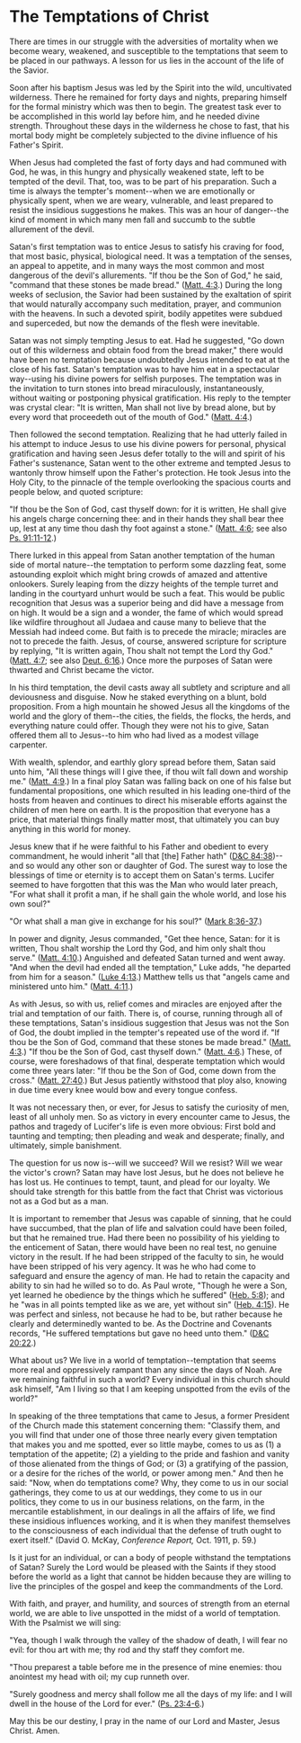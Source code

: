 # The Temptations of Christ

There are times in our struggle with the adversities of mortality when we
become weary, weakened, and susceptible to the temptations that seem to be
placed in our pathways. A lesson for us lies in the account of the life of the
Savior.

Soon after his baptism Jesus was led by the Spirit into the wild, uncultivated
wilderness. There he remained for forty days and nights, preparing himself for
the formal ministry which was then to begin. The greatest task ever to be
accomplished in this world lay before him, and he needed divine strength.
Throughout these days in the wilderness he chose to fast, that his mortal body
might be completely subjected to the divine influence of his Father's Spirit.

When Jesus had completed the fast of forty days and had communed with God, he
was, in this hungry and physically weakened state, left to be tempted of the
devil. That, too, was to be part of his preparation. Such a time is always the
tempter's moment--when we are emotionally or physically spent, when we are
weary, vulnerable, and least prepared to resist the insidious suggestions he
makes. This was an hour of danger--the kind of moment in which many men fall
and succumb to the subtle allurement of the devil.

Satan's first temptation was to entice Jesus to satisfy his craving for food,
that most basic, physical, biological need. It was a temptation of the senses,
an appeal to appetite, and in many ways the most common and most dangerous of
the devil's allurements. "If thou be the Son of God," he said, "command that
these stones be made bread." ([Matt.
4:3](https://www.lds.org/scriptures/nt/matt/4.3?lang=eng#2).) During the long
weeks of seclusion, the Savior had been sustained by the exaltation of spirit
that would naturally accompany such meditation, prayer, and communion with the
heavens. In such a devoted spirit, bodily appetites were subdued and
superceded, but now the demands of the flesh were inevitable.

Satan was not simply tempting Jesus to eat. Had he suggested, "Go down out of
this wilderness and obtain food from the bread maker," there would have been
no temptation because undoubtedly Jesus intended to eat at the close of his
fast. Satan's temptation was to have him eat in a spectacular way--using his
divine powers for selfish purposes. The temptation was in the invitation to
turn stones into bread miraculously, instantaneously, without waiting or
postponing physical gratification. His reply to the tempter was crystal clear:
"It is written, Man shall not live by bread alone, but by every word that
proceedeth out of the mouth of God." ([Matt.
4:4](https://www.lds.org/scriptures/nt/matt/4.4?lang=eng#3).)

Then followed the second temptation. Realizing that he had utterly failed in
his attempt to induce Jesus to use his divine powers for personal, physical
gratification and having seen Jesus defer totally to the will and spirit of
his Father's sustenance, Satan went to the other extreme and tempted Jesus to
wantonly throw himself upon the Father's protection. He took Jesus into the
Holy City, to the pinnacle of the temple overlooking the spacious courts and
people below, and quoted scripture:

"If thou be the Son of God, cast thyself down: for it is written, He shall
give his angels charge concerning thee: and in their hands they shall bear
thee up, lest at any time thou dash thy foot against a stone." ([Matt.
4:6](https://www.lds.org/scriptures/nt/matt/4.6?lang=eng#5); see also [Ps.
91:11-12](https://www.lds.org/scriptures/ot/ps/91.11-12?lang=eng#10).)

There lurked in this appeal from Satan another temptation of the human side of
mortal nature--the temptation to perform some dazzling feat, some astounding
exploit which might bring crowds of amazed and attentive onlookers. Surely
leaping from the dizzy heights of the temple turret and landing in the
courtyard unhurt would be such a feat. This would be public recognition that
Jesus was a superior being and did have a message from on high. It would be a
sign and a wonder, the fame of which would spread like wildfire throughout all
Judaea and cause many to believe that the Messiah had indeed come. But faith
is to precede the miracle; miracles are not to precede the faith. Jesus, of
course, answered scripture for scripture by replying, "It is written again,
Thou shalt not tempt the Lord thy God." ([Matt.
4:7](https://www.lds.org/scriptures/nt/matt/4.7?lang=eng#6); see also [Deut.
6:16](https://www.lds.org/scriptures/ot/deut/6.16?lang=eng#15).) Once more the
purposes of Satan were thwarted and Christ became the victor.

In his third temptation, the devil casts away all subtlety and scripture and
all deviousness and disguise. Now he staked everything on a blunt, bold
proposition. From a high mountain he showed Jesus all the kingdoms of the
world and the glory of them--the cities, the fields, the flocks, the herds,
and everything nature could offer. Though they were not his to give, Satan
offered them all to Jesus--to him who had lived as a modest village carpenter.

With wealth, splendor, and earthly glory spread before them, Satan said unto
him, "All these things will I give thee, if thou wilt fall down and worship
me." ([Matt. 4:9](https://www.lds.org/scriptures/nt/matt/4.9?lang=eng#8).) In
a final ploy Satan was falling back on one of his false but fundamental
propositions, one which resulted in his leading one-third of the hosts from
heaven and continues to direct his miserable efforts against the children of
men here on earth. It is the proposition that everyone has a price, that
material things finally matter most, that ultimately you can buy anything in
this world for money.

Jesus knew that if he were faithful to his Father and obedient to every
commandment, he would inherit "all that [the] Father hath" ([D&amp;C
84:38](https://www.lds.org/scriptures/dc-testament/dc/84.38?lang=eng#37))--and
so would any other son or daughter of God. The surest way to lose the
blessings of time or eternity is to accept them on Satan's terms. Lucifer
seemed to have forgotten that this was the Man who would later preach, "For
what shall it profit a man, if he shall gain the whole world, and lose his own
soul?"

"Or what shall a man give in exchange for his soul?" ([Mark
8:36-37](https://www.lds.org/scriptures/nt/mark/8.36-37?lang=eng#35).)

In power and dignity, Jesus commanded, "Get thee hence, Satan: for it is
written, Thou shalt worship the Lord thy God, and him only shalt thou serve."
([Matt. 4:10](https://www.lds.org/scriptures/nt/matt/4.10?lang=eng#9).)
Anguished and defeated Satan turned and went away. "And when the devil had
ended all the temptation," Luke adds, "he departed from him for a season."
([Luke 4:13](https://www.lds.org/scriptures/nt/luke/4.13?lang=eng#12).)
Matthew tells us that "angels came and ministered unto him." ([Matt.
4:11](https://www.lds.org/scriptures/nt/matt/4.11?lang=eng#10).)

As with Jesus, so with us, relief comes and miracles are enjoyed after the
trial and temptation of our faith. There is, of course, running through all of
these temptations, Satan's insidious suggestion that Jesus was not the Son of
God, the doubt implied in the tempter's repeated use of the word if. "If thou
be the Son of God, command that these stones be made bread." ([Matt.
4:3](https://www.lds.org/scriptures/nt/matt/4.3?lang=eng#2).) "If thou be the
Son of God, cast thyself down." ([Matt.
4:6](https://www.lds.org/scriptures/nt/matt/4.6?lang=eng#5).) These, of
course, were foreshadows of that final, desperate temptation which would come
three years later: "If thou be the Son of God, come down from the cross."
([Matt. 27:40](https://www.lds.org/scriptures/nt/matt/27.40?lang=eng#39).) But
Jesus patiently withstood that ploy also, knowing in due time every knee would
bow and every tongue confess.

It was not necessary then, or ever, for Jesus to satisfy the curiosity of men,
least of all unholy men. So as victory in every encounter came to Jesus, the
pathos and tragedy of Lucifer's life is even more obvious: First bold and
taunting and tempting; then pleading and weak and desperate; finally, and
ultimately, simple banishment.

The question for us now is--will we succeed? Will we resist? Will we wear the
victor's crown? Satan may have lost Jesus, but he does not believe he has lost
us. He continues to tempt, taunt, and plead for our loyalty. We should take
strength for this battle from the fact that Christ was victorious not as a God
but as a man.

It is important to remember that Jesus was capable of sinning, that he could
have succumbed, that the plan of life and salvation could have been foiled,
but that he remained true. Had there been no possibility of his yielding to
the enticement of Satan, there would have been no real test, no genuine
victory in the result. If he had been stripped of the faculty to sin, he would
have been stripped of his very agency. It was he who had come to safeguard and
ensure the agency of man. He had to retain the capacity and ability to sin had
he willed so to do. As Paul wrote, "Though he were a Son, yet learned he
obedience by the things which he suffered" ([Heb.
5:8](https://www.lds.org/scriptures/nt/heb/5.8?lang=eng#7)); and he "was in
all points tempted like as we are, yet without sin" ([Heb.
4:15](https://www.lds.org/scriptures/nt/heb/4.15?lang=eng#14)). He was perfect
and sinless, not because he had to be, but rather because he clearly and
determinedly wanted to be. As the Doctrine and Covenants records, "He suffered
temptations but gave no heed unto them." ([D&amp;C
20:22](https://www.lds.org/scriptures/dc-testament/dc/20.22?lang=eng#21).)

What about us? We live in a world of temptation--temptation that seems more
real and oppressively rampant than any since the days of Noah. Are we
remaining faithful in such a world? Every individual in this church should ask
himself, "Am I living so that I am keeping unspotted from the evils of the
world?"

In speaking of the three temptations that came to Jesus, a former President of
the Church made this statement concerning them: "Classify them, and you will
find that under one of those three nearly every given temptation that makes
you and me spotted, ever so little maybe, comes to us as (1) a temptation of
the appetite; (2) a yielding to the pride and fashion and vanity of those
alienated from the things of God; or (3) a gratifying of the passion, or a
desire for the riches of the world, or power among men." And then he said:
"Now, when do temptations come? Why, they come to us in our social gatherings,
they come to us at our weddings, they come to us in our politics, they come to
us in our business relations, on the farm, in the mercantile establishment, in
our dealings in all the affairs of life, we find these insidious influences
working, and it is when they manifest themselves to the consciousness of each
individual that the defense of truth ought to exert itself." (David O. McKay,
_Conference Report,_ Oct. 1911, p. 59.)

Is it just for an individual, or can a body of people withstand the
temptations of Satan? Surely the Lord would be pleased with the Saints if they
stood before the world as a light that cannot be hidden because they are
willing to live the principles of the gospel and keep the commandments of the
Lord.

With faith, and prayer, and humility, and sources of strength from an eternal
world, we are able to live unspotted in the midst of a world of temptation.
With the Psalmist we will sing:

"Yea, though I walk through the valley of the shadow of death, I will fear no
evil: for thou art with me; thy rod and thy staff they comfort me.

"Thou preparest a table before me in the presence of mine enemies: thou
anointest my head with oil; my cup runneth over.

"Surely goodness and mercy shall follow me all the days of my life: and I will
dwell in the house of the Lord for ever." ([Ps.
23:4-6](https://www.lds.org/scriptures/ot/ps/23.4-6?lang=eng#3).)

May this be our destiny, I pray in the name of our Lord and Master, Jesus
Christ. Amen.

